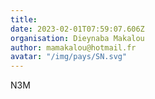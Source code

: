 ```yaml
---
title: 
date: 2023-02-01T07:59:07.606Z
organisation: Dieynaba Makalou 
author: mamakalou@hotmail.fr 
avatar: "/img/pays/SN.svg"
---
```


N3M